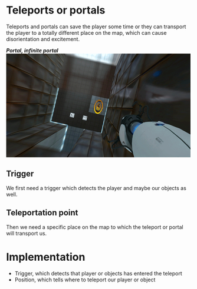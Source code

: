 # Teleports or portals
Teleports and portals can save the player some time or they can transport the player to a totally different place on the map, which can cause disorientation and excitement.

***Portal, infinite portal***\
![portal](../../img/portal.gif)
## Trigger
We first need a trigger which detects the player and maybe our objects as well.

## Teleportation point
Then we need a specific place on the map to which the teleport or portal will transport us.

# Implementation
- Trigger, which detects that player or objects has entered the teleport
- Position, which tells where to teleport our player or object
